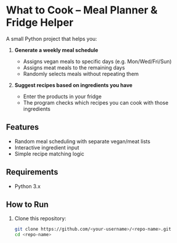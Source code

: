# What to Cook – Meal Planner & Fridge Helper

A small Python project that helps you:
1. **Generate a weekly meal schedule**  
   - Assigns vegan meals to specific days (e.g. Mon/Wed/Fri/Sun)
   - Assigns meat meals to the remaining days
   - Randomly selects meals without repeating them

2. **Suggest recipes based on ingredients you have**  
   - Enter the products in your fridge
   - The program checks which recipes you can cook with those ingredients

## Features
- Random meal scheduling with separate vegan/meat lists
- Interactive ingredient input
- Simple recipe matching logic

## Requirements
- Python 3.x

## How to Run
1. Clone this repository:
   ```bash
   git clone https://github.com/<your-username>/<repo-name>.git
   cd <repo-name>
